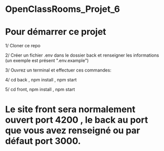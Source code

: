 # OpenClassRooms_Projet_6

# Pour démarrer ce projet

1/ Cloner ce repo

2/ Créer un fichier .env dans le dossier back et renseigner les informations (un exemple est présent ".env.example")

3/ Ouvrez un terminal et effectuer ces commandes:

4/ cd back , npm install , npm start

5/ cd front, npm install , npm start

# Le site front sera normalement ouvert port 4200 , le back au port que vous avez renseigné ou par défaut port 3000.
